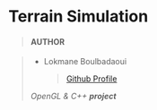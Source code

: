 # Terrain Simulation

> #### AUTHOR

>
> - Lokmane Boulbadaoui
>   > [Github Profile](http://github.com/lokmane-blbd)
>
>  *OpenGL & C++ **project***
